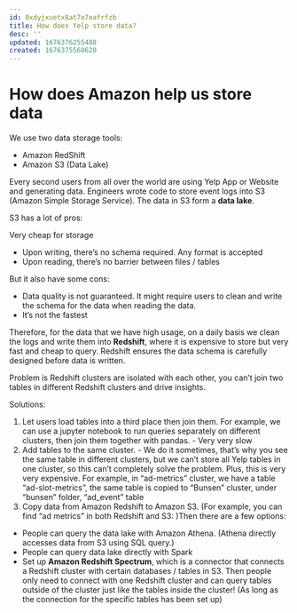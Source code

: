 ```yaml
---
id: 0xdyjxuetx8at7o7eafrfzb
title: How does Yelp store data?
desc: ''
updated: 1676376255488
created: 1676375568620
---
```


# How does Amazon help us store data

We use two data storage tools:
- Amazon RedShift
- Amazon S3 (Data Lake)

Every second users from all over the world are using Yelp App or Website and generating data. Engineers wrote code to store event logs into S3 (Amazon Simple Storage Service). The data in S3 form a **data lake**.

S3 has a lot of pros:

Very cheap for storage
- Upon writing, there’s no schema required. Any format is accepted
- Upon reading, there’s no barrier between files / tables

But it also have some cons:
- Data quality is not guaranteed. It might require users to clean and write the schema for the data when reading the data. 
- It’s not the fastest 


Therefore, for the data that we have high usage, on a daily basis we clean the logs and write them into **Redshift**, where it is expensive to store but very fast and cheap to query. Redshift ensures the data schema is carefully designed before data is written. 

Problem is Redshift clusters are isolated with each other, you can’t join two tables in different Redshift clusters and drive insights. 


Solutions:

1. Let users load tables into a third place then join them. For example, we can use a jupyter notebook to run queries separately on different clusters, then join them together with pandas. - Very very slow
2. Add tables to the same cluster. - We do it sometimes, that’s why you see the same table in different clusters, but we can’t store all Yelp tables in one cluster, so this can’t completely solve the problem. Plus, this is very very expensive.
For example, in “ad-metrics” cluster, we have a table “ad-slot-metrics”, the same table is copied to “Bunsen” cluster, under “bunsen” folder, “ad_event” table
3. Copy data from Amazon Redshift to Amazon S3. (For example, you can find “ad metrics” in both Redshift and S3: )Then there are a few options:
- People can query the data lake with Amazon Athena. (Athena directly accesses data from S3 using SQL query.)
- People can query data lake directly with Spark
- Set up **Amazon Redshift Spectrum**, which is a connector that connects a Redshift cluster with certain databases / tables in S3. Then people only need to connect with one Redshift cluster and can query tables outside of the cluster just like the tables inside the cluster! (As long as the connection for the specific tables has been set up)